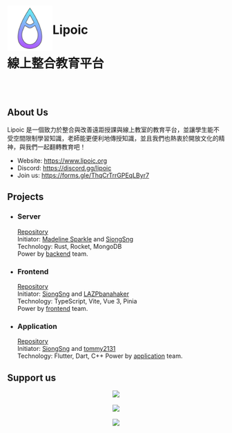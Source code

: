<a href="https://lipoic.github.io">
  <img src="https://raw.githubusercontent.com/Lipoic/Lipoic-Assets/main/logo/logo.svg" align="left" width="105px"/>
</a>

# Lipoic

# 線上整合教育平台

<br></br>

## About Us

Lipoic 是一個致力於整合與改善遠距授課與線上教室的教育平台，並讓學生能不受空間限制學習知識，老師能更便利地傳授知識，並且我們也熱衷於開放文化的精神，與我們一起翻轉教育吧！

- Website: https://www.lipoic.org
- Discord: https://discord.gg/lipoic
- Join us: https://forms.gle/ThqCrTrrGPEqLByr7

## Projects

- ### Server
  [Repository](https://github.com/Lipoic/Lipoic-Server)  
  Initiator: [Madeline Sparkle](https://mg138.github.io) and [SiongSng](https://github.com/SiongSng)  
  Technology: Rust, Rocket, MongoDB  
  Power by [backend](https://github.com/orgs/Lipoic/teams/backend) team.
- ### Frontend
  [Repository](https://github.com/Lipoic/Lipoic-Frontend)  
  Initiator: [SiongSng](https://github.com/SiongSng) and [LAZPbanahaker](https://github.com/banahaker)  
  Technology: TypeScript, Vite, Vue 3, Pinia  
  Power by [frontend](https://github.com/orgs/Lipoic/teams/frontend) team.
- ### Application
  [Repository](https://github.com/Lipoic/Lipoic-Application)  
  Initiator: [SiongSng](https://github.com/SiongSng) and [tommy2131](https://github.com/xiaomiao-fong)  
  Technology: Flutter, Dart, C++
  Power by [application](https://github.com/orgs/Lipoic/teams/application) team.

## Support us

<a href="https://ko-fi.com/X8X376PDR">
  <p align="center"><img src="https://raw.githubusercontent.com/Lipoic/.github/main/images/support_us_on_ko-fi.svg" ></p>
  <p align="center"><img src="https://raw.githubusercontent.com/Lipoic/.github/main/images/support_us_on_ko-fi_tw.svg" ></p>  
</a>
<a href="https://crysend.tk/#/to/0xd50328aF612dBb688dc0985196A7358F8E34fAdA"><p align="center"><img src="https://raw.githubusercontent.com/Lipoic/.github/main/images/support_eth.png" ></p></a>
